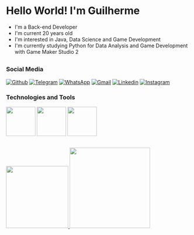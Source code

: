 # Hello World! I'm Guilherme

<ul>
  <li> I'm a Back-end Developer </li> 
  <li> I'm current 20 years old </li>
  <li> I'm interested in Java, Data Science and Game Development </li>
  <li> I'm currently studying Python for Data Analysis and Game Development with Game Maker Studio 2 </li>
</ul>

##

### Social Media
[![Github](https://img.shields.io/badge/GitHub-100000?style=for-the-badge&logo=github&logoColor=white)](https://github.com/PinguinCoding)
[![Telegram](https://img.shields.io/badge/Telegram-00CED1?style=for-the-badge&logo=telegram&logoColor=white)](https://t.me/GuilhermeSanMa)
[![WhatsApp](https://img.shields.io/badge/WhatsApp-green?style=for-the-badge&logo=whatsapp&logoColor=white)](https://wa.me/5543996149408)
[![Gmail](https://img.shields.io/badge/Gmail-red?style=for-the-badge&logo=gmail&logoColor=white)](https://criarmeulink.com.br/u/1672754943)
[![Linkedin](https://img.shields.io/badge/Linkedin-blue?style=for-the-badge&logo=linkedin&logoColor=white)](www.linkedin.com/in/guilherme-sant-ana-mathias-220056205)
[![Instagram](https://img.shields.io/badge/Instagram-DC143C?style=for-the-badge&logo=instagram&logoColor=white)](https://www.instagram.com/guilherme_smathias/)


### Technologies and Tools

<div> 
  <a syle="display: flex;align-items: center">
    <img height="80em" src="https://cdn.jsdelivr.net/gh/devicons/devicon/icons/python/python-original-wordmark.svg">
    <img height="80em" src="https://cdn.jsdelivr.net/gh/devicons/devicon/icons/java/java-original-wordmark.svg">
    <img height ="80em" src="https://cdn.jsdelivr.net/gh/devicons/devicon/icons/pycharm/pycharm-original-wordmark.svg">
  </a>
</div>

##

<a href="https://github.com/PinguinCoding"> 
  <img height="170em" src="https://github-readme-stats.vercel.app/api/top-langs/?username=PinguinCoding&layout=compact&langs_count=16&theme=dracula&card_width=250"> 
  <img height="220em" src="https://github-readme-stats.vercel.app/api?username=PinguinCoding&show_icons=true&theme=dracula">
</a>

##

